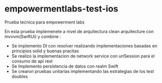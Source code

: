 # empowermentlabs-test-ios

Prueba tecnica para empowerment labs

En esta prueba implemenete a nivel de arquitectura clean arquitecture con mvvvm(SwiftUi) y combine :

- Se implemento DI con resolver realizando implementaciones basadas en principios solid y buenas pracitas
- Se realizo la implementacion de network service con urlSession para el consumo de api rest
- Se Implemento persistencia de datos con realm Swift
- Se crearon pruebas unitarias implementando las estrategias de los test doubles

